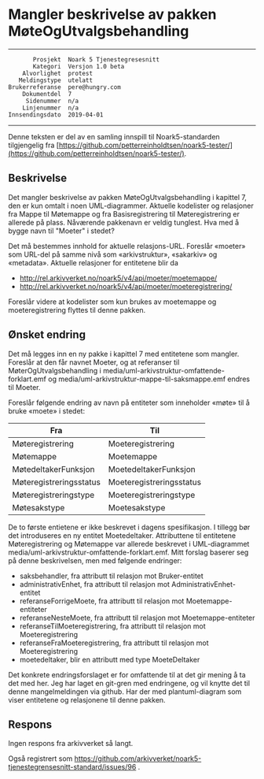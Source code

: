 Mangler beskrivelse av pakken MøteOgUtvalgsbehandling
=====================================================

 ------------------  ---------------------------------
           Prosjekt  Noark 5 Tjenestegresesnitt
           Kategori  Versjon 1.0 beta
        Alvorlighet  protest
       Meldingstype  utelatt
    Brukerreferanse  pere@hungry.com
        Dokumentdel  7
         Sidenummer  n/a
        Linjenummer  n/a
    Innsendingsdato  2019-04-01
 ------------------  ---------------------------------

Denne teksten er del av en samling innspill til Noark5-standarden
tilgjengelig fra [https://github.com/petterreinholdtsen/noark5-tester/](https://github.com/petterreinholdtsen/noark5-tester/).

Beskrivelse
-----------

Det mangler beskrivelse av pakken MøteOgUtvalgsbehandling i kapittel
7, den er kun omtalt i noen UML-diagrammer.  Aktuelle kodelister og
relasjoner fra Mappe til Møtemappe og fra Basisregistrering til
Møteregistrering er allerede på plass.  Nåværende pakkenavn er veldig
tunglest.  Hva med å bygge navn til "Moeter" i stedet?

Det må bestemmes innhold for aktuelle relasjons-URL.  Foreslår
«moeter» som URL-del på samme nivå som «arkivstruktur», «sakarkiv» og
«metadata».  Aktuelle relasjoner for entitetene blir da

 * http://rel.arkivverket.no/noark5/v4/api/moeter/moetemappe/
 * http://rel.arkivverket.no/noark5/v4/api/moeter/moeteregistrering/

Foreslår videre at kodelister som kun brukes av moetemappe og
moeteregistrering flyttes til denne pakken.

Ønsket endring
--------------

Det må legges inn en ny pakke i kapittel 7 med entitetene som mangler.
Foreslår at den får navnet Moeter, og at referanser til
MøterOgUtvalgsbehandling i
media/uml-arkivstruktur-omfattende-forklart.emf og
media/uml-arkivstruktur-mappe-til-saksmappe.emf endres til Moeter.

Foreslår følgende endring av navn på entiteter som inneholder «møte»
til å bruke «moete» i stedet:

| Fra                     | Til                      |
|-------------------------|--------------------------|
| Møteregistrering        | Moeteregistrering        |
| Møtemappe               | Moetemappe               |
| MøtedeltakerFunksjon    | MoetedeltakerFunksjon    |
| Møteregistreringsstatus | Moeteregistreringsstatus |
| Møteregistreringstype   | Moeteregistreringstype   |
| Møtesakstype            | Moetesakstype            |

De to første entietene er ikke beskrevet i dagens spesifikasjon.  I
tillegg bør det introduseres en ny entitet Moetedeltaker.  Attributtene
til entitetene Møteregistrering og Møtemappe var allerede beskrevet i
UML-diagrammet media/uml-arkivstruktur-omfattende-forklart.emf.  Mitt
forslag baserer seg på denne beskrivelsen, men med følgende endringer:

 * saksbehandler, fra attributt til relasjon mot Bruker-entitet
 * administrativEnhet, fra attributt til relasjon mot AdministrativEnhet-entitet
 * referanseForrigeMoete, fra attributt til relasjon mot Moetemappe-entiteter
 * referanseNesteMoete, fra attributt til relasjon mot Moetemappe-entiteter
 * referanseTilMoeteregistrering, fra attributt til relasjon mot Moeteregistrering
 * referanseFraMoeteregistrering, fra attributt til relasjon mot Moeteregistrering
 * moetedeltaker, blir en attributt med type MoeteDeltaker

Det konkrete endringsforslaget er for omfattende til at det gir mening
å ta det med her.  Jeg har laget en git-gren med endringene, og vil
knytte det til denne mangelmeldingen via github.  Har der med
plantuml-diagram som viser entitetene og relasjonene til denne pakken.

Respons
-------

Ingen respons fra arkivverket så langt.

Også registrert som
https://github.com/arkivverket/noark5-tjenestegrensesnitt-standard/issues/96 .

